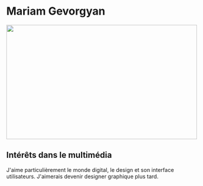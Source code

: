<!DOCTYPE html>
<html lang="fr">
<head>
    <meta charset="UTF-8">
    <meta name="viewport" content="width=device-width, initial-scale=1.0">
</head>
<body>
    <h1>Mariam Gevorgyan</h1>
    <img src= "[https://th.bing.com/th/id/OIP.7vcu2D3ZrgcvU5LVfzqRUQHaEK?w=306&h=180&c=7&r=0&o=5&pid=1.7](https://th.bing.com/th/id/OIP.xavq8ssV_KxNHoSH2icPrQHaEK?pid=ImgDet&w=198&h=111&c=7)" width="500" height="300">
    <h2>Intérêts dans le multimédia</h2>
    <p>J'aime particulièrement le monde digital, le design et son interface utilisateurs. J'aimerais devenir designer graphique plus tard.</p>
</body>
</html>
